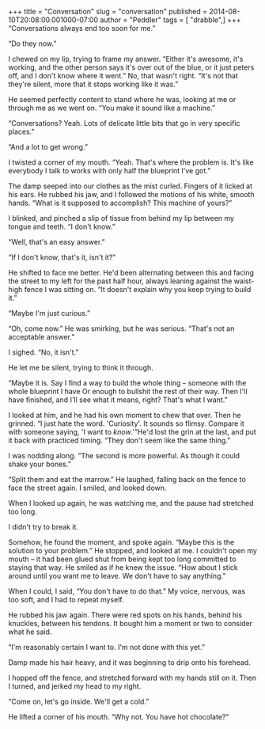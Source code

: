 +++
title = "Conversation"
slug = "conversation"
published = 2014-08-10T20:08:00.001000-07:00
author = "Peddler"
tags = [ "drabble",]
+++
“Conversations always end too soon for
me.”



“Do
they now.”



I
chewed on my lip, trying to frame my answer. “Either it's awesome, it's
working, and the other person says it's over out of the blue, or it just
peters off, and I don't know where it went.” No, that wasn't right.
“It's not that they're silent, more that it stops working like it
was.”



He
seemed perfectly content to stand where he was, looking at me or through
me as we went on. “You make it sound like a machine.”



“Conversations? Yeah. Lots of delicate
little bits that go in very specific places.”



“And
a lot to get wrong.”



I
twisted a corner of my mouth. “Yeah. That's where the problem is. It's
like everybody I talk to works with only half the blueprint I've
got.”



The
damp seeped into our clothes as the mist curled. Fingers of it licked at
his ears. He rubbed his jaw, and I followed the motions of his white,
smooth hands. “What is it supposed to accomplish? This machine of
yours?”



I
blinked, and pinched a slip of tissue from behind my lip between my
tongue and teeth. “I don't know.”



“Well, that's an easy
answer.”



“If
I don't know, that's it, isn't it?”



He
shifted to face me better. He'd been alternating between this and facing
the street to my left for the past half hour, always leaning against the
waist-high fence I was sitting on. “It doesn't explain why you keep
trying to build it.”



“Maybe I'm just curious.”



“Oh,
come now.” He was smirking, but he was serious. “That's not an
acceptable answer.”



I
sighed. “No, it isn't.”



He
let me be silent, trying to think it through.



“Maybe it is. Say I find a way to build
the whole thing – someone with the whole blueprint I have Or enough to
bullshit the rest of their way. Then I'll have finished, and I'll see
what it means, right? That's what I want.”



I
looked at him, and he had his own moment to chew that over. Then he
grinned. “I just hate the word. 'Curiosity'. It sounds so flimsy.
Compare it with someone saying, 'I want to *know*.'”He'd lost the grin at the last, and put
it back with practiced timing. “They don't seem like the same
thing.”



I
was nodding along. “The second is more powerful. As though it could
shake your bones.”



“Split them and eat the marrow.” He
laughed, falling back on the fence to face the street again. I smiled,
and looked down.



When
I looked up again, he was watching me, and the pause had stretched too
long.



I
didn't try to break it.



Somehow, he found the moment, and spoke
again. “Maybe this is the solution to your problem.” He stopped, and
looked at me. I couldn't open my mouth – it had been glued shut from
being kept too long committed to staying that way. He smiled as if he
knew the issue. “How about I stick around until you want me to leave. We
don't have to say anything.”



When
I could, I said, “You don't have to do that.” My voice, nervous, was too
soft, and I had to repeat myself.



He
rubbed his jaw again. There were red spots on his hands, behind his
knuckles, between his tendons. It bought him a moment or two to consider
what he said.



“I'm
reasonably certain I want to. I'm not done with this yet.”



Damp
made his hair heavy, and it was beginning to drip onto his
forehead.



I
hopped off the fence, and stretched forward with my hands still on it.
Then I turned, and jerked my head to my right.



“Come on, let's go inside. We'll get a
cold.”



He
lifted a corner of his mouth. “Why not. You have hot chocolate?”



